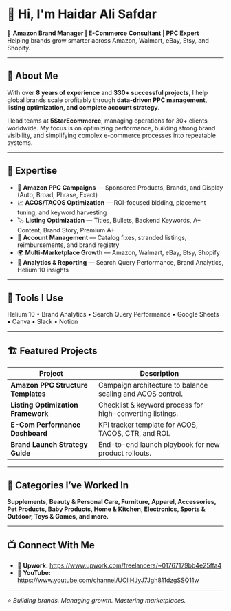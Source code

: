 # 👋 Hi, I'm Haidar Ali Safdar  

💼 **Amazon Brand Manager | E-Commerce Consultant | PPC Expert**  
Helping brands grow smarter across Amazon, Walmart, eBay, Etsy, and Shopify.  

---

## 🚀 About Me  
With over **8 years of experience** and **330+ successful projects**, I help global brands scale profitably through **data-driven PPC management, listing optimization, and complete account strategy**.  

I lead teams at **5StarEcommerce**, managing operations for 30+ clients worldwide. My focus is on optimizing performance, building strong brand visibility, and simplifying complex e-commerce processes into repeatable systems.  

---

## 🧠 Expertise  
- 🛒 **Amazon PPC Campaigns** — Sponsored Products, Brands, and Display (Auto, Broad, Phrase, Exact)  
- 📈 **ACOS/TACOS Optimization** — ROI-focused bidding, placement tuning, and keyword harvesting  
- 🏷️ **Listing Optimization** — Titles, Bullets, Backend Keywords, A+ Content, Brand Story, Premium A+  
- 🧩 **Account Management** — Catalog fixes, stranded listings, reimbursements, and brand registry  
- 🌍 **Multi-Marketplace Growth** — Amazon, Walmart, eBay, Etsy, Shopify  
- 🧾 **Analytics & Reporting** — Search Query Performance, Brand Analytics, Helium 10 insights  

---

## 🧰 Tools I Use  
Helium 10 • Brand Analytics • Search Query Performance • Google Sheets • Canva • Slack • Notion  

---

## 🏗️ Featured Projects  
| Project | Description |
|----------|-------------|
| **Amazon PPC Structure Templates** | Campaign architecture to balance scaling and ACOS control. |
| **Listing Optimization Framework** | Checklist & keyword process for high-converting listings. |
| **E-Com Performance Dashboard** | KPI tracker template for ACOS, TACOS, CTR, and ROI. |
| **Brand Launch Strategy Guide** | End-to-end launch playbook for new product rollouts. |

---

## 🌟 Categories I’ve Worked In  
**Supplements, Beauty & Personal Care, Furniture, Apparel, Accessories, Pet Products, Baby Products, Home & Kitchen, Electronics, Sports & Outdoor, Toys & Games, and more.**

---

## 📺 Connect With Me  
- 🔗 **Upwork:** https://www.upwork.com/freelancers/~01767179bb4e25ffa4
- 🎥 **YouTube:** https://www.youtube.com/channel/UClIHJyJ7Jgh811dzgSSQ11w

---

⭐ _Building brands. Managing growth. Mastering marketplaces._  
